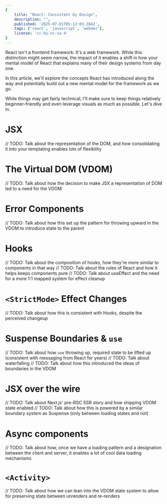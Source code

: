 ```yaml
---
{
	title: "React: Consistent by Design",
	description: "",
	published: '2025-07-01T05:12:03.284Z',
	tags: ['react', 'javascript', 'webdev'],
	license: 'cc-by-nc-sa-4'
}
---
```


React isn't a frontend framework: It's a web framework. While this distinction might seem narrow, the impact of it enables a shift in how your mental model of React that explains many of their design systems from day one.

In this article, we'll explore the concepts React has introduced along the way and potentially build out a new mental model for the framework as we go. 

While things may get fairly technical, I'll make sure to keep things relatively beginner-friendly and even leverage visuals as much as possible. Let's dive in.

# JSX

// TODO: Talk about the representation of the DOM, and how consolidating it into your templating enables lots of flexibility

# The Virtual DOM (VDOM)

// TODO: Talk about how the decision to make JSX a representation of DOM led to a need for the VDOM

# Error Components

// TODO: Talk about how this set up the pattern for throwing upward in the VDOM to introduce state to the parent

# Hooks

// TODO: Talk about the composition of hooks, how they're more similar to components in that way
// TODO: Talk about the rules of React and how it helps keeps components pure
// TODO: Talk about useEffect and the need for a more 1:1 mapped system for effect cleanup

# `<StrictMode>` Effect Changes

// TODO: Talk about how this is consistent with Hooks, despite the perceived changeup

# Suspense Boundaries & `use`

// TODO: Talk about how `use` throwing up, required state to be lifted up (consistent with messaging from React for years)
// TODO: Talk about waterfalling
// TODO: Talk about how this introduced the ideas of boundaries in the VDOM

# JSX over the wire

// TODO: Talk about Next.js' pre-RSC SSR story and how shipping VDOM state enabled
// TODO: Talk about how this is powered by a similar boundary system as Suspense (only between loading states and not) 

# Async components

// TODO: Talk about how, once we have a loading pattern and a designation between the client and server, it enables a lot of cool data loading mechanisms

# `<Activity>`

// TODO: Talk about how we can lean into the VDOM state system to allow for preserving state between unrenders and re-renders
